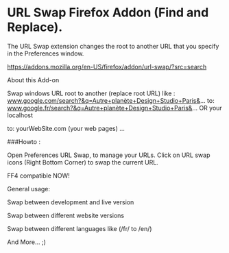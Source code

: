 # URL Swap Firefox Addon (Find and Replace).  

The URL Swap extension changes the root to another URL that you specify in the Preferences window.

https://addons.mozilla.org/en-US/firefox/addon/url-swap/?src=search

About this Add-on

Swap windows URL root to another (replace root URL) like : 
www.google.com/search?&q=Autre+planète+Design+Studio+Paris&...
to: www.google.fr/search?&q=Autre+planète+Design+Studio+Paris&...
OR
your localhost

to: yourWebSite.com (your web pages)
...


###Howto :

Open Preferences URL Swap, to manage your URLs.
Click on URL swap icons (Right Bottom Corner) to swap the current URL.

FF4 compatible NOW!

General usage:

Swap between development and live version

Swap between different website versions

Swap between different languages like (/fr/ to /en/)

And More... ;)
